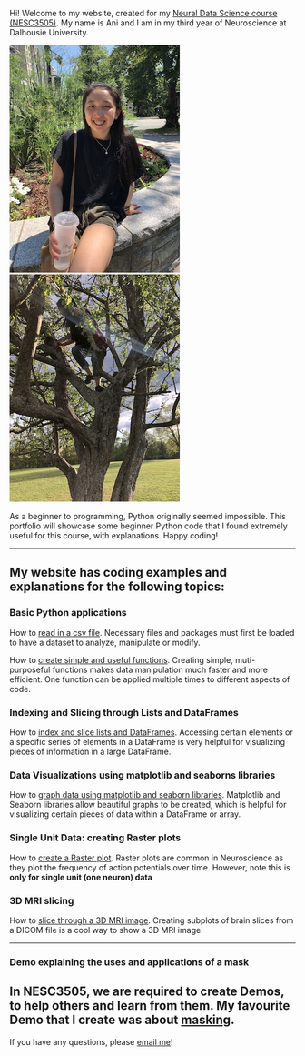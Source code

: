 Hi! Welcome to my website, created for my [Neural Data Science course (NESC3505)](https://dalpsychneuro.github.io/NESC_3505/). My name is Ani and I am in my third year of Neuroscience at Dalhousie University.

![jpeg](me.jpeg) ![jpeg](me_t.jpeg)

As a beginner to programming, Python originally seemed impossible. This portfolio will showcase some beginner Python code that I found extremely useful for this course, with explanations. Happy coding!

---
## My website has coding examples and explanations for the following topics:

### Basic Python applications

How to [read in a csv file](reading_in_csv.md). Necessary files and packages must first be loaded to have a dataset to analyze, manipulate or modify.

How to [create simple and useful functions](creating_functions.md). Creating simple, muti-purposeful functions makes data manipulation much faster and more efficient. One function can be applied multiple times to different aspects of code.
  
### Indexing and Slicing through Lists and DataFrames

How to [index and slice lists and DataFrames](indexing_slicing.md). Accessing certain elements or a specific series of elements in a DataFrame is very helpful for visualizing pieces of information in a large DataFrame.

### Data Visualizations using matplotlib and seaborns libraries

How to [graph data using matplotlib and seaborn libraries](matplotlib_seaborn.md). Matplotlib and Seaborn libraries allow beautiful graphs to be created, which is helpful for visualizing certain pieces of data within a DataFrame or array.

### Single Unit Data: creating Raster plots

How to [create a Raster plot](raster_plot.md). Raster plots are common in Neuroscience as they plot the frequency of action potentials over time. However, note this is **only for single unit (one neuron) data**

### 3D MRI slicing

How to [slice through a 3D MRI image](mri.md). Creating subplots of brain slices from a DICOM file is a cool way to show a 3D MRI image.

---
### Demo explaining the uses and applications of a mask

In NESC3505, we are required to create Demos, to help others and learn from them.
My favourite Demo that I create was about [masking](https://an648648.github.io/demo-5/).
---

If you have any questions, please [email me](mailto:an648648@dal.ca)! 


